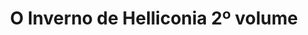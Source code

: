 ---
Numero: 550
title: O Inverno de Helliconia 2º volume
Autor: Brian Aldiss
Co-autor: 
Ano-de-Publicacao: 2003
Titulo-original: Helliconia Winter
Tradutor: Alexandra Rolão Tavares
Co-tradutor: 
Ano-de-edicao: 1985
alias: Brian-Aldiss
Autor2-alias: 
Tradutor1-alias: Alexandra-Rolao-Tavares
Tradutor2-alias: 
Titulo-link: 550-O-Inverno-de-Helliconia-2-volume
Capa: 
pags: 
Capa-link: 
---
